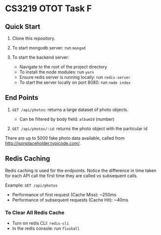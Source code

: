 # CS3219 OTOT Task F

## Quick Start
1. Clone this repository.

2. To start mongodb server: run `mongod`

3. To start the backend server:

    - Navigate to the root of the project directory
    - To install the node modules: run `yarn`
    - Ensure redis server is running locally: run `redis-server`
    - To start the server locally on port 8080: run `node index` 

## End Points

1. `GET /api/photos`: returns a large dataset of photo objects.

    - Can be filtered by body field: `albumId` (number)
    

2. `GET /api/photos/:id`: returns the photo object with the particular id

There are up to 5000 fake photo data available, called from http://jsonplaceholder.typicode.com/.

## Redis Caching
Redis caching is used for the endpoints. Notice the difference in time taken for each API call the first time they are called vs subsequent calls. 

Example: `GET /api/photos`
- Performance of first request (Cache Miss): ~250ms
- Performance of subsequent requests (Cache Hit): ~40ms


### To Clear All Redis Cache
- Turn on redis CLI: `redis-cli`
- In the redis console: run `flushall`
